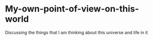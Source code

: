 # My-own-point-of-view-on-this-world
Discussing the things that I am thinking about this universe and life in it
